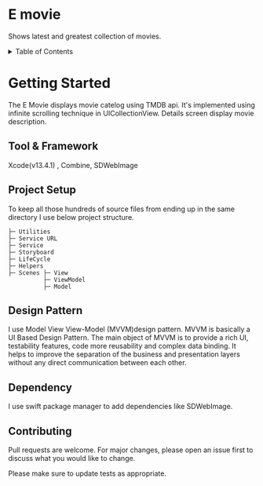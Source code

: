 # E movie
Shows latest and greatest collection of movies.

<!-- TABLE OF CONTENTS -->
<details>
  <summary>Table of Contents</summary>
  <ol>
    <li>
      <a href="#getting-started">Getting Started</a>
    </li>
    <li><a href="#Tool & Framework">Tool & Framework</a></li>
    <li><a href="#Project Setup">Project Setup</a></li>
    <li><a href="#Design Pattern">Design Pattern</a></li>
    <li><a href="#Dependency">Dependency</a></li>
    <li><a href="#Contributing">Contributing</a></li>
  </ol>
</details>

# Getting Started
The E Movie displays movie catelog using TMDB api. It's implemented using infinite scrolling technique in UICollectionView. Details screen display movie description.  

## Tool & Framework
Xcode(v13.4.1) , Combine, SDWebImage

## Project Setup
To keep all those hundreds of source files from ending up in the same directory I use below project structure.

    ├─ Utilities
    ├─ Service URL
    ├─ Service
    ├─ Storyboard
    ├─ LifeCycle
    ├─ Helpers
    ├─ Scenes ├─ View
              ├─ ViewModel
              ├─ Model
    
## Design Pattern
I use Model View View-Model (MVVM)design pattern. MVVM is basically a UI Based Design Pattern. The main object of MVVM is to provide a rich UI, testability features, code more reusability and complex data binding. It helps to improve the separation of the business and presentation layers without any direct communication between each other.

## Dependency
I use swift package manager to add dependencies like SDWebImage.

## Contributing
Pull requests are welcome. For major changes, please open an issue first to discuss what you would like to change.

Please make sure to update tests as appropriate.

